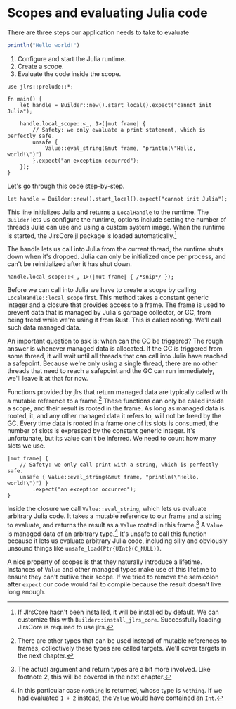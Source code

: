 # Scopes and evaluating Julia code

There are three steps our application needs to take to evaluate

```julia
println("Hello world!")
```

1. Configure and start the Julia runtime.
2. Create a scope.
3. Evaluate the code inside the scope.

```rust,ignore
use jlrs::prelude::*;

fn main() {
    let handle = Builder::new().start_local().expect("cannot init Julia");

    handle.local_scope::<_, 1>(|mut frame| {
        // Safety: we only evaluate a print statement, which is perfectly safe.
        unsafe {
            Value::eval_string(&mut frame, "println(\"Hello, world!\")")
        }.expect("an exception occurred");
    });
}
```

Let's go through this code step-by-step.

```rust,ignore
let handle = Builder::new().start_local().expect("cannot init Julia");
```

This line initializes Julia and returns a `LocalHandle` to the runtime. The `Builder` lets us configure the runtime, options include setting the number of threads Julia can use and using a custom system image. When the runtime is started, the JlrsCore.jl package is loaded automatically.[^1]

The handle lets us call into Julia from the current thread, the runtime shuts down when it's dropped. Julia can only be initialized once per process, and can't be reinitialized after it has shut down.

```rust,ignore
handle.local_scope::<_, 1>(|mut frame| { /*snip*/ });
```

Before we can call into Julia we have to create a scope by calling `LocalHandle::local_scope` first. This method takes a constant generic integer and a closure that provides access to a frame. The frame is used to prevent data that is managed by Julia's garbage collector, or GC, from being freed while we're using it from Rust. This is called rooting. We'll call such data managed data.

An important question to ask is: when can the GC be triggered? The rough answer is whenever managed data is allocated. If the GC is triggered from some thread, it will wait until all threads that can call into Julia have reached a safepoint. Because we're only using a single thread, there are no other threads that need to reach a safepoint and the GC can run immediately, we'll leave it at that for now.

Functions provided by jlrs that return managed data are typically called with a mutable reference to a frame.[^2] These functions can only be called inside a scope, and their result is rooted in the frame. As long as managed data is rooted, it, and any other managed data it refers to, will not be freed by the GC. Every time data is rooted in a frame one of its slots is consumed, the number of slots is expressed by the constant generic integer. It's unfortunate, but its value can't be inferred. We need to count how many slots we use.

```rust,ignore
|mut frame| {
    // Safety: we only call print with a string, which is perfectly safe.
    unsafe { Value::eval_string(&mut frame, "println(\"Hello, world!\")") }
        .expect("an exception occurred");
}
```

Inside the closure we call `Value::eval_string`, which lets us evaluate arbitrary Julia code. It takes a mutable reference to our frame and a string to evaluate, and returns the result as a `Value` rooted in this frame.[^3] A `Value` is managed data of an arbitrary type.[^4] It's unsafe to call this function because it lets us evaluate arbitrary Julia code, including silly and obviously unsound things like `unsafe_load(Ptr{UInt}(C_NULL))`.

A nice property of scopes is that they naturally introduce a lifetime. Instances of `Value` and other managed types make use of this lifetime to ensure they can't outlive their scope. If we tried to remove the semicolon after `expect` our code would fail to compile because the result doesn't live long enough.

[^1]: If JlrsCore hasn't been installed, it will be installed by default. We can customize this with `Builder::install_jlrs_core`. Successfully loading JlrsCore is required to use jlrs.

[^2]: There are other types that can be used instead of mutable references to frames, collectively these types are called targets. We'll cover targets in the next chapter.

[^3]: The actual argument and return types are a bit more involved. Like footnote 2, this will be covered in the next chapter.

[^4]: In this particular case `nothing` is returned, whose type is `Nothing`. If we had evaluated `1 + 2` instead, the `Value` would have contained an `Int`.
